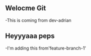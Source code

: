 ## Welocme Git
-This is coming from dev-adrian
## Heyyyaaa peps
-I'm adding this from'feature-branch-1'